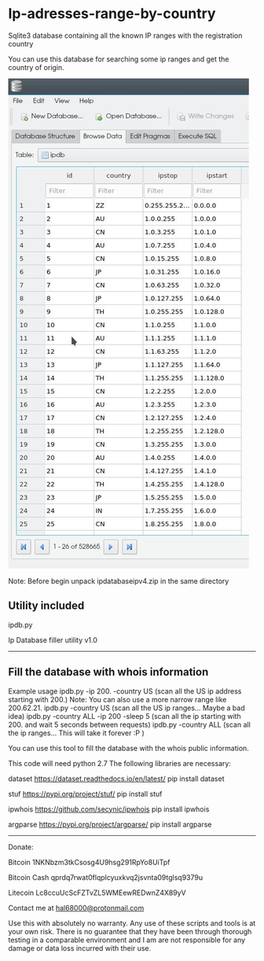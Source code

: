 # Ip-adresses-range-by-country
Sqlite3 database containing all the known IP ranges with the registration country 

You can use this database for searching some ip ranges and get the country of origin. 



![alt text](https://github.com/HAL68000/Ip-adresses-range-by-country/blob/master/Screenshot.jpg)

Note:
Before begin unpack ipdatabaseipv4.zip in the same directory 

Utility included 
----------------------------------------------------------------------------------------------------------------------------
ipdb.py 

Ip Database filler utility v1.0

-------------------------------------------------------------------------------------------------------------
Fill the database with whois information
-------------------------------------------------------------------------------------------------------------
Example usage
ipdb.py -ip 200. -country US (scan all the US ip address starting with 200.)
Note: You can also use a more narrow range like 200.62.21. 
ipdb.py -country US  (scan all the US ip ranges... Maybe a bad idea)
ipdb.py -country ALL -ip 200 -sleep 5 (scan all the ip starting with 200. and wait 5 seconds between requests)
ipdb.py -country ALL (scan all the ip ranges... This will take it forever :P )

You can use this tool to fill the database with the whois public information. 

This code will need python 2.7
The following libraries are necessary: 


dataset   https://dataset.readthedocs.io/en/latest/         pip install dataset

stuf      https://pypi.org/project/stuf/                    pip install stuf

ipwhois   https://github.com/secynic/ipwhois                pip install ipwhois

argparse  https://pypi.org/project/argparse/                pip install argparse

-----------------------------------------------------------------------------------------------------------------------------
Donate:

Bitcoin       1NKNbzm3tkCsosg4U9hsg291RpYo8UiTpf

Bitcoin Cash  qprdq7rwat0flqplcyuxkvq2jsvnta09tglsq9379u

Litecoin      Lc8ccuUcScFZTvZL5WMEewREDwnZ4X89yV

Contact me at hal68000@protonmail.com

Use this with absolutely no warranty.
Any use of these scripts and tools is at your own risk. There is no guarantee that they have been through thorough testing in a comparable environment and I am are not responsible for any damage or data loss incurred with their use.
